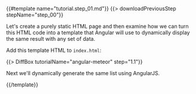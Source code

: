 {{#template name="tutorial.step_01.md"}}
{{> downloadPreviousStep stepName="step_00"}}

Let's create a purely static HTML page and then examine how we can turn this HTML code into a template that Angular will use to dynamically display the same result with any set of data.

Add this template HTML to `index.html`:

{{> DiffBox tutorialName="angular-meteor" step="1.1"}}

Next we'll dynamically generate the same list using AngularJS.

{{/template}}
